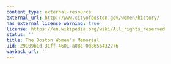 ```yaml
---
content_type: external-resource
external_url: http://www.cityofboston.gov/women/history/
has_external_license_warning: true
license: https://en.wikipedia.org/wiki/All_rights_reserved
status: ''
title: The Boston Women's Memorial
uid: 29109b1d-31ff-4601-a08c-0d8656432276
wayback_url: ''
---
```

